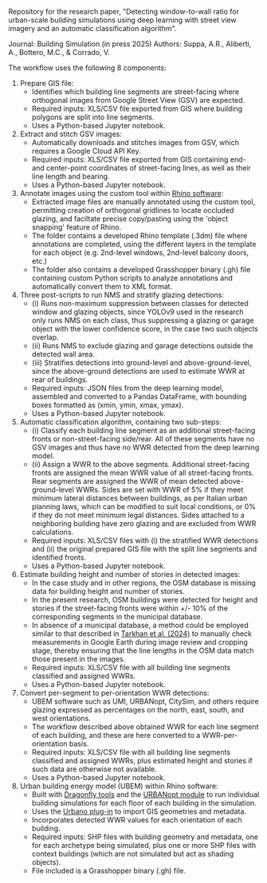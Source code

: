 Repository for the research paper, "Detecting window-to-wall ratio for urban-scale building simulations using deep learning with street view imagery and an automatic classification algorithm".

Journal: Building Simulation (in press 2025)
Authors: Suppa, A.R., Aliberti, A., Bottero, M.C., & Corrado, V.


The workflow uses the following 8 components:
1. Prepare GIS file:
   - Identifies which building line segments are street-facing where orthogonal images from Google Street View (GSV) are expected.
   - Required inputs: XLS/CSV file exported from GIS where building polygons are split into line segments.
   - Uses a Python-based Jupyter notebook.
2. Extract and stitch GSV images:
   - Automatically downloads and stitches images from GSV, which requires a Google Cloud API Key.
   - Required inputs: XLS/CSV file exported from GIS containing end- and center-point coordinates of street-facing lines, as well as their line length and bearing.
   - Uses a Python-based Jupyter notebook.
3. Annotate images using the custom tool within [Rhino software](https://www.rhino3d.com/):
   - Extracted image files are manually annotated using the custom tool, permitting creation of orthogonal gridlines to locate occluded glazing, and faciltate precise copy/pasting using the 'object snapping' feature of Rhino.
   - The folder contains a developed Rhino template (.3dm) file where annotations are completed, using the different layers in the template for each object (e.g. 2nd-level windows, 2nd-level balcony doors, etc.)
   - The folder also contains a developed Grasshopper binary (.gh) file containing custom Python scripts to analyze annotations and automatically convert them to XML format.
4. Three post-scripts to run NMS and stratify glazing detections:
   - (i) Runs non-maximum suppression between classes for detected window and glazing objects, since YOLOv9 used in the research only runs NMS on each class, thus suppressing a glazing or garage object with the lower confidence score, in the case two such objects overlap.
   - (ii) Runs NMS to exclude glazing and garage detections outside the detected wall area.
   - (iii) Stratifies detections into ground-level and above-ground-level, since the above-ground detections are used to estimate WWR at rear of buildings.
   - Required inputs: JSON files from the deep learning model, assembled and converted to a Pandas DataFrame, with bounding boxes formatted as (xmin, ymin, xmax, ymax).
   - Uses a Python-based Jupyter notebook.
5. Automatic classification algorithm, containing two sub-steps:
   - (i) Classify each building line segment as an additional street-facing fronts or non-street-facing side/rear. All of these segments have no GSV images and thus have no WWR detected from the deep learning model.
   - (ii) Assign a WWR to the above segments. Additional street-facing fronts are assigned the mean WWR value of all street-facing fronts. Rear segments are assigned the WWR of mean detected above-ground-level WWRs. Sides are set with WWR of 5% if they meet minimum lateral distances between buildings, as per Italian urban planning laws, which can be modified to suit local conditions, or 0% if they do not meet minimum legal distances. Sides attached to a neighboring building have zero glazing and are excluded from WWR calculations.
   - Required inputs: XLS/CSV files with (i) the stratified WWR detections and (ii) the original prepared GIS file with the split line segments and identified fronts.
   - Uses a Python-based Jupyter notebook.
7. Estimate building height and number of stories in detected images:
   - In the case study and in other regions, the OSM database is missing data for building height and number of stories.
   - In the present research, OSM buildings were detected for height and stories if the street-facing fronts were within +/- 10% of the corresponding segments in the municipal database.
   - In absence of a municipal database, a method could be employed similar to that described in [Tarkhan et al. (2024)](https://doi.org/10.1016/j.scs.2024.105280) to manually check measurements in Google Earth during image review and cropping stage, thereby ensuring that the line lengths in the OSM data match those present in the images.
   - Required inputs: XLS/CSV file with all building line segments classified and assigned WWRs.
   - Uses a Python-based Jupyter notebook.
8. Convert per-segment to per-orientation WWR detections:
   - UBEM software such as UMI, URBANopt, CitySim, and others require glazing expressed as percentages on the north, east, south, and west orientations.
   - The workflow described above obtained WWR for each line segment of each building, and these are here converted to a WWR-per-orientation basis.
   - Required inputs: XLS/CSV file with all building line segments classified and assigned WWRs, plus estimated height and stories if such data are otherwise not available.
   - Uses a Python-based Jupyter notebook.
9. Urban building energy model (UBEM) within Rhino software:
   - Built with [Dragonfly tools](https://www.ladybug.tools/dragonfly.html) and the [URBANopt module](https://docs.urbanopt.net/) to run individual building simulations for each floor of each building in the simulation.
   - Uses the [Urbano plug-in](https://urbano.io) to import GIS geometries and metadata.  
   - Incorporates detected WWR values for each orientation of each building.
   - Required inputs: SHP files with building geometry and metadata, one for each archetype being simulated, plus one or more SHP files with context buildings (which are not simulated but act as shading objects).
   - File included is a Grasshopper binary (.gh) file.
